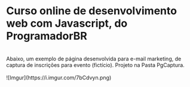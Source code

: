 # Curso online de desenvolvimento web com Javascript, do ProgramadorBR
<br/>
Abaixo, um exemplo de página desenvolvida para e-mail marketing, de captura de inscrições para evento (fictício). Projeto na Pasta PgCaptura.
<br/>
<br/>
![Imgur](https://i.imgur.com/7bCdvyn.png)
